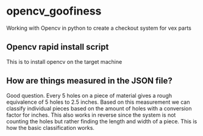 # opencv_goofiness
 Working with Opencv in python to create a checkout system for vex parts
## Opencv rapid install script
 This is to install opencv on the target machine
## How are things measured in the JSON file?
 Good question. Every 5 holes on a piece of material gives a rough equivalence of 5 holes to 2.5 inches. Based on this measurement we can classify individual pieces based on the amount of holes with a conversion factor for inches. This also works in reverse since the system is not counting the holes but rather finding the length and width of a piece. This is how the basic classification works.
